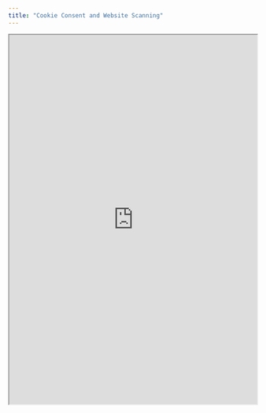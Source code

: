 ```yaml
---
title: "Cookie Consent and Website Scanning"
---
```



<iframe height="750" width="100%" src="https://ewelton.github.io/ktest/wiki.html#Cookie%20Consent%20and%20Website%20Scanning"></iframe>
